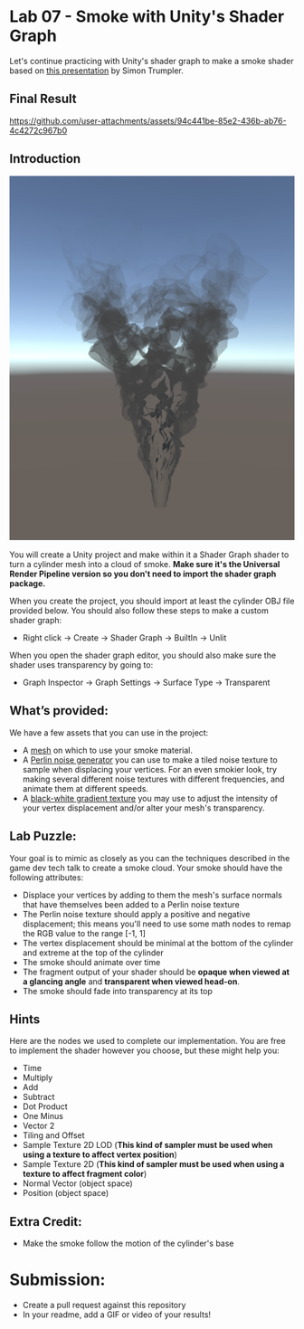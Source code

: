 # Lab 07 - Smoke with Unity's Shader Graph
Let's continue practicing with Unity's shader graph to make
a smoke shader based on [this presentation](https://youtu.be/aYZEmaQUrAo?t=22m11s) by Simon Trumpler.

## Final Result
https://github.com/user-attachments/assets/94c441be-85e2-436b-ab76-4c4272c967b0

## Introduction
![](smoke.PNG)

You will create a Unity project and make within it a Shader Graph
shader to turn a cylinder mesh into a cloud of smoke.
__Make sure it's the Universal Render Pipeline version so you don't need to import the shader graph package.__

When you create the project, you should import at least the cylinder OBJ file provided below. You should also follow these steps to make a custom shader graph:
- Right click -> Create -> Shader Graph -> BuiltIn -> Unlit

When you open the shader graph editor, you should also make sure
the shader uses transparency by going to:
- Graph Inspector -> Graph Settings -> Surface Type -> Transparent

## What’s provided:
We have a few assets that you can use in the project:
- A [mesh](smoke_cylinder.obj) on which to use your smoke material.
- A [Perlin noise generator](http://kitfox.com/projects/perlinNoiseMaker/) you can use to make a tiled noise texture to sample when displacing
your vertices. For an even smokier look, try making several different noise textures with different frequencies, and animate them at different speeds.
- A [black-white gradient texture](smoke_gradient.png) you may use to adjust the intensity of your vertex displacement and/or alter your mesh's transparency.



## Lab Puzzle:
Your goal is to mimic as closely as you can the techniques described in the game dev tech talk to create a smoke cloud. Your smoke should have the following attributes:
- Displace your vertices by adding to them the mesh's surface normals that have themselves been added to a Perlin noise texture
- The Perlin noise texture should apply a positive and negative displacement; this means you'll need to use some math nodes to remap the RGB value to the range [-1, 1]
- The vertex displacement should be minimal at the bottom of the cylinder and extreme at the top of the cylinder
- The smoke should animate over time
- The fragment output of your shader should be __opaque when viewed at a glancing angle__ and __transparent when viewed head-on__.
- The smoke should fade into transparency at its top

## Hints
Here are the nodes we used to complete our implementation. You are free to implement the shader however you choose, but these might help you:
- Time
- Multiply
- Add
- Subtract
- Dot Product
- One Minus
- Vector 2
- Tiling and Offset
- Sample Texture 2D LOD (__This kind of sampler must be used when using a texture to affect vertex position__)
- Sample Texture 2D (__This kind of sampler must be used when using a texture to affect fragment color__)
- Normal Vector (object space)
- Position (object space)


## Extra Credit:
 * Make the smoke follow the motion of the cylinder's base

# Submission:
- Create a pull request against this repository
- In your readme, add a GIF or video of your results!
